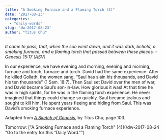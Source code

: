 ```yaml
---
title: "A Smoking Furnace and a Flaming Torch (3)"
date: "2017-08-23"
categories: 
  - "daily-words"
slug: "dw-2017-08-23"
author: "Titus Chu"
---
```


_It came to pass, that, when the sun went down, and it was dark, behold, a smoking furnace, and a flaming torch that passed between these pieces. – Genesis 15:17 (ASV)_

In our experience, we have evening and morning, evening and morning, furnace and torch, furnace and torch. David had the same experience. After he killed Goliath, the women sang, “Saul has slain his thousands, and David his ten thousands” (1 Sam. 18:7). Then Saul set David over the men of war, and David became Saul’s son-in-law. How glorious it was! At that time he was in high spirits, for he was in the flaming torch experience. He never imagined that things could change so quickly. Saul became jealous and sought to kill him. He spent years fleeing and hiding from Saul. This was David’s smoking furnace experience.

Adapted from _[A Sketch of Genesis](/book-gen-sketch "Go to the listing for this book."),_ by Titus Chu; page 103.

Tomorrow: ["A Smoking Furnace and a Flaming Torch" (4)](/dw-2017-08-24 "Go to the entry for this "Daily Word."")
